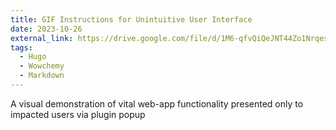 ```yaml
---
title: GIF Instructions for Unintuitive User Interface
date: 2023-10-26
external_link: https://drive.google.com/file/d/1M6-qfvQiQeJNT44Zo1Nrqeso4fRUjaZT/view?usp=sharing
tags:
  - Hugo
  - Wowchemy
  - Markdown
---
```


A visual demonstration of vital web-app functionality presented only to impacted users via plugin popup

<!--more-->
